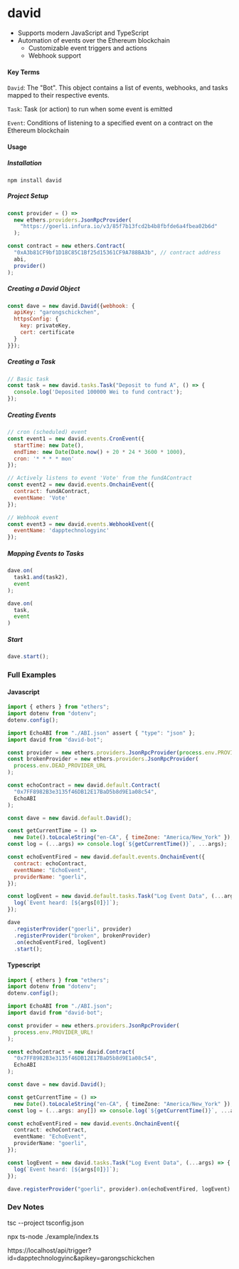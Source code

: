 # david

- Supports modern JavaScript and TypeScript
- Automation of events over the Ethereum blockchain
  - Customizable event triggers and actions
  - Webhook support



#### Key Terms

`David`: The "Bot". This object contains a list of events, webhooks, and tasks mapped to their respective events.

`Task`: Task (or action) to run when some event is emitted

`Event`: Conditions of listening to a specified event on a contract on the Ethereum blockchain



#### Usage

##### Installation

```
npm install david
```

##### Project Setup

```js
const provider = () =>
  new ethers.providers.JsonRpcProvider(
    "https://goerli.infura.io/v3/85f7b13fcd2b4b8fbfde6a4fbea02b6d"
  );

const contract = new ethers.Contract(
  "0xA3b81CF9bf1D18C85C1Bf25d15361CF9A788BA3b", // contract address
  abi, 
  provider()
);
```

##### Creating a David Object

```js
const dave = new david.David({webhook: {
  apiKey: "garongschickchen",
  httpsConfig: {
    key: privateKey,
    cert: certificate
  }
}});
```

##### Creating a Task

```js
// Basic task
const task = new david.tasks.Task("Deposit to fund A", () => {
  console.log('Deposited 100000 Wei to fund contract');
});
```

##### Creating Events

```js
// cron (scheduled) event
const event1 = new david.events.CronEvent({
  startTime: new Date(), 
  endTime: new Date(Date.now() + 20 * 24 * 3600 * 1000), 
  cron: '* * * * mon'
});

// Actively listens to event 'Vote' from the fundAContract
const event2 = new david.events.OnchainEvent({
  contract: fundAContract,
  eventName: 'Vote'
});

// Webhook event
const event3 = new david.events.WebhookEvent({
  eventName: 'dapptechnologyinc'
});
```

##### Mapping Events to Tasks

```ts
dave.on(
  task1.and(task2),
  event
);

dave.on(
  task,
  event
)
```

##### Start

```js
dave.start();
```

### Full Examples
#### Javascript
```js
import { ethers } from "ethers";
import dotenv from "dotenv";
dotenv.config();

import EchoABI from "./ABI.json" assert { "type": "json" };
import david from "david-bot";

const provider = new ethers.providers.JsonRpcProvider(process.env.PROVIDER_URL);
const brokenProvider = new ethers.providers.JsonRpcProvider(
  process.env.DEAD_PROVIDER_URL
);

const echoContract = new david.default.Contract(
  "0x7FF8982B3e3135f46DB12E17BaD5b8d9E1a08c54",
  EchoABI
);

const dave = new david.default.David();

const getCurrentTime = () =>
  new Date().toLocaleString("en-CA", { timeZone: "America/New_York" });
const log = (...args) => console.log(`${getCurrentTime()}`, ...args);

const echoEventFired = new david.default.events.OnchainEvent({
  contract: echoContract,
  eventName: "EchoEvent",
  providerName: "goerli",
});

const logEvent = new david.default.tasks.Task("Log Event Data", (...args) => {
  log(`Event heard: [${args[0]}]`);
});

dave
  .registerProvider("goerli", provider)
  .registerProvider("broken", brokenProvider)
  .on(echoEventFired, logEvent)
  .start();
```
#### Typescript
```ts
import { ethers } from "ethers";
import dotenv from "dotenv";
dotenv.config();

import EchoABI from "./ABI.json";
import david from "david-bot";

const provider = new ethers.providers.JsonRpcProvider(
  process.env.PROVIDER_URL!
);

const echoContract = new david.Contract(
  "0x7FF8982B3e3135f46DB12E17BaD5b8d9E1a08c54",
  EchoABI
);

const dave = new david.David();

const getCurrentTime = () =>
  new Date().toLocaleString("en-CA", { timeZone: "America/New_York" });
const log = (...args: any[]) => console.log(`${getCurrentTime()}`, ...args);

const echoEventFired = new david.events.OnchainEvent({
  contract: echoContract,
  eventName: "EchoEvent",
  providerName: "goerli",
});

const logEvent = new david.tasks.Task("Log Event Data", (...args) => {
  log(`Event heard: [${args[0]}]`);
});

dave.registerProvider("goerli", provider).on(echoEventFired, logEvent).start();
```

### Dev Notes

tsc --project tsconfig.json

npx ts-node ./example/index.ts

https://localhost/api/trigger?id=dapptechnologyinc&apikey=garongschickchen
